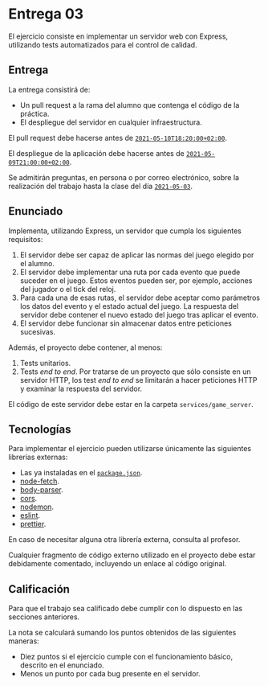 # Entrega 03

El ejercicio consiste en implementar un servidor web con Express, utilizando tests automatizados para el control de calidad.

## Entrega

La entrega consistirá de:

- Un pull request a la rama del alumno que contenga el código de la práctica.
- El despliegue del servidor en cualquier infraestructura.

El pull request debe hacerse antes de [`2021-05-10T18:20:00+02:00`](https://en.wikipedia.org/wiki/ISO_8601#Combined_date_and_time_representations).

El despliegue de la aplicación debe hacerse antes de [`2021-05-09T21:00:00+02:00`](https://en.wikipedia.org/wiki/ISO_8601#Combined_date_and_time_representations).

Se admitirán preguntas, en persona o por correo electrónico, sobre la realización del trabajo hasta la clase del día [`2021-05-03`](https://en.wikipedia.org/wiki/ISO_8601#Combined_date_and_time_representations).

## Enunciado

Implementa, utilizando Express, un servidor que cumpla los siguientes requisitos:

1. El servidor debe ser capaz de aplicar las normas del juego elegido por el alumno.
1. El servidor debe implementar una ruta por cada evento que puede suceder en el juego. Estos eventos pueden ser, por ejemplo, acciones del jugador o el tick del reloj.
1. Para cada una de esas rutas, el servidor debe aceptar como parámetros los datos del evento y el estado actual del juego. La respuesta del servidor debe contener el nuevo estado del juego tras aplicar el evento.
1. El servidor debe funcionar sin almacenar datos entre peticiones sucesivas.

Además, el proyecto debe contener, al menos:

1. Tests unitarios.
1. Tests _end to end_. Por tratarse de un proyecto que sólo consiste en un servidor HTTP, los test _end to end_ se limitarán a hacer peticiones HTTP y examinar la respuesta del servidor.

El código de este servidor debe estar en la carpeta `services/game_server`.

## Tecnologías

Para implementar el ejercicio pueden utilizarse únicamente las siguientes librerías externas:

- Las ya instaladas en el [`package.json`](services/game_server/package.json).
- [node-fetch](https://www.npmjs.com/package/node-fetch).
- [body-parser](https://www.npmjs.com/package/body-parser).
- [cors](https://www.npmjs.com/package/cors).
- [nodemon](https://www.npmjs.com/package/nodemon).
- [eslint](https://www.npmjs.com/package/eslint).
- [prettier](https://www.npmjs.com/package/prettier).

En caso de necesitar alguna otra librería externa, consulta al profesor.

Cualquier fragmento de código externo utilizado en el proyecto debe estar debidamente comentado, incluyendo un enlace al código original.

## Calificación

Para que el trabajo sea calificado debe cumplir con lo dispuesto en las secciones anteriores.

La nota se calculará sumando los puntos obtenidos de las siguientes maneras:

- Diez puntos si el ejercicio cumple con el funcionamiento básico, descrito en el enunciado.
- Menos un punto por cada bug presente en el servidor.
